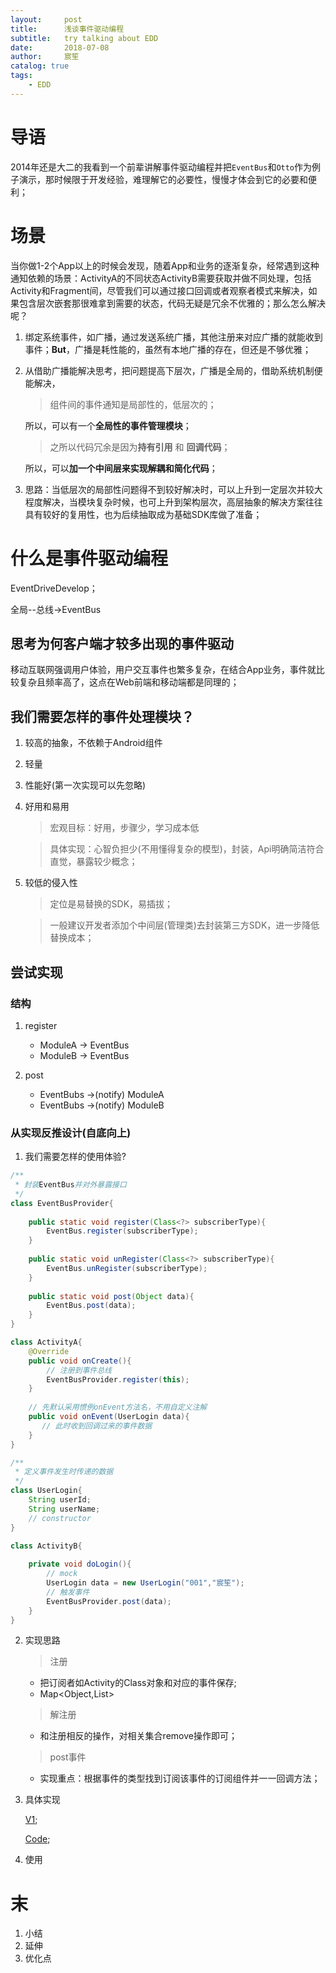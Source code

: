 ```yaml
---
layout:     post
title:      浅谈事件驱动编程
subtitle:   try talking about EDD 
date:       2018-07-08
author:     宸笙
catalog: true
tags:
    - EDD
---
```



# 导语

2014年还是大二的我看到一个前辈讲解事件驱动编程并把``EventBus``和``Otto``作为例子演示，那时候限于开发经验，难理解它的必要性，慢慢才体会到它的必要和便利；

# 场景

当你做1-2个App以上的时候会发现，随着App和业务的逐渐复杂，经常遇到这种通知依赖的场景：ActivityA的不同状态ActivityB需要获取并做不同处理，包括Activity和Fragment间，尽管我们可以通过接口回调或者观察者模式来解决，如果包含层次嵌套那很难拿到需要的状态，代码无疑是冗余不优雅的；那么怎么解决呢？
1. 绑定系统事件，如广播，通过发送系统广播，其他注册来对应广播的就能收到事件；**But**，广播是耗性能的，虽然有本地广播的存在，但还是不够优雅；
2. 从借助广播能解决思考，把问题提高下层次，广播是全局的，借助系统机制便能解决，
    > 组件间的事件通知是局部性的，低层次的；

    所以，可以有一个**全局性的事件管理模块**；

    > 之所以代码冗余是因为**持有引用** 和 **回调代码**；
    
    所以，可以**加一个中间层来实现解耦和简化代码**；
    
3. 思路：当低层次的局部性问题得不到较好解决时，可以上升到一定层次并较大程度解决，当模块复杂时候，也可上升到架构层次，高层抽象的解决方案往往具有较好的复用性，也为后续抽取成为基础SDK库做了准备；

# 什么是事件驱动编程

EventDriveDevelop；

全局--总线->EventBus

## 思考为何客户端才较多出现的事件驱动

移动互联网强调用户体验，用户交互事件也繁多复杂，在结合App业务，事件就比较复杂且频率高了，这点在Web前端和移动端都是同理的；

## 我们需要怎样的事件处理模块？

1. 较高的抽象，不依赖于Android组件
2. 轻量
3. 性能好(第一次实现可以先忽略)
4. 好用和易用

    > 宏观目标：好用，步骤少，学习成本低
    
    > 具体实现：心智负担少(不用懂得复杂的模型)，封装，Api明确简洁符合直觉，暴露较少概念；
    
5. 较低的侵入性

    > 定位是易替换的SDK，易插拔；

    > 一般建议开发者添加个中间层(管理类)去封装第三方SDK，进一步降低替换成本；

## 尝试实现

### 结构

1. register
    - ModuleA -> EventBus
    - ModuleB -> EventBus

2. post
    - EventBubs ->(notify) ModuleA
    - EventBubs ->(notify) ModuleB

### 从实现反推设计(自底向上)

1. 我们需要怎样的使用体验?


```java
/**
 * 封装EventBus并对外暴露接口
 */
class EventBusProvider{
    
    public static void register(Class<?> subscriberType){
        EventBus.register(subscriberType);
    }
    
    public static void unRegister(Class<?> subscriberType){
        EventBus.unRegister(subscriberType);
    }
    
    public static void post(Object data){
        EventBus.post(data);
    }
}

class ActivityA{
    @Override
    public void onCreate(){
        // 注册到事件总线
        EventBusProvider.register(this);
    }
    
    // 先默认采用惯例onEvent方法名，不用自定义注解
    public void onEvent(UserLogin data){
       // 此时收到回调过来的事件数据 
    }
}

/**
 * 定义事件发生时传递的数据
 */
class UserLogin{
    String userId;
    String userName;
    // constructor
}

class ActivityB{
    
    private void doLogin(){
        // mock 
        UserLogin data = new UserLogin("001","宸笙");
        // 触发事件
        EventBusProvider.post(data);
    }
}
```

2. 实现思路
    > 注册

    - 把订阅者如Activity的Class对象和对应的事件保存;
    -  Map<Object,List<Method>> 

    > 解注册
    
    - 和注册相反的操作，对相关集合remove操作即可；
    
    > post事件
    
    - 实现重点：根据事件的类型找到订阅该事件的订阅组件并一一回调方法；
    
3. 具体实现

    [V1](https://ni2014.github.io/2018/07/05/%E4%B8%80%E4%B8%AA%E7%AE%80%E5%8D%95%E7%9A%84EventBus%E5%AE%9E%E7%8E%B0/);

    [Code](https://github.com/Ni2014/SimpleEventBus);
    
4. 使用


# 末

1. 小结
2. 延伸
3. 优化点
 





